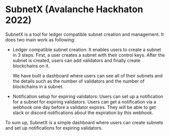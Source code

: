 # SubnetX (Avalanche Hackhaton 2022)

SubnetX is a tool for ledger compatible subnet creation and management. It does two main work as following:

* Ledger compatible subnet creation: It enables users to create a subnet in 3 steps. First, a user creates a subnet with their control keys. After the subnet is created, users can add validators and finally create blockchains on it.   

  We have built a dashboard where users can see all of their subnets and the details such as the number of validators and the number of blockchains in a subnet.

* Notification setup for expiring validators: Users can set up a notification for a subnet for expiring validators. Users can get a notification via a webhook one day before a validator expires. They will be able to get slack or discord notifications about the expiration by this webhook.

To sum up, SubnetX is a simple dashboard where users can create subnets and set up notifications for expiring validators.
